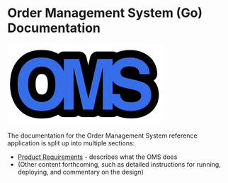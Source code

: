 # Order Management System (Go) Documentation

![OMS logo](docs/images/oms-logo.png)

The documentation for the Order Management System reference application 
is split up into multiple sections:

* [Product Requirements](product-requirements.md) - describes what the OMS does
* (Other content forthcoming, such as detailed instructions for running, deploying, and commentary on the design)
